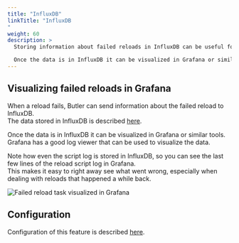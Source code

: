 ```yaml
---
title: "InfluxDB"
linkTitle: "InfluxDB
"
weight: 60
description: >
  Storing information about failed reloads in InfluxDB can be useful for monitoring and analysis purposes.  

  Once the data is in InfluxDB it can be visualized in Grafana or similar tools.
---
```


## Visualizing failed reloads in Grafana

When a reload fails, Butler can send information about the failed reload to InfluxDB.  
The data stored in InfluxDB is described [here](/docs/reference/influxdb/#failed-reload-tasks).

Once the data is in InfluxDB it can be visualized in Grafana or similar tools.  
Grafana has a good log viewer that can be used to visualize the data.

Note how even the script log is stored in InfluxDB, so you can see the last few lines of the reload script log in Grafana.  
This makes it easy to right away see what went wrong, especially when dealing with reloads that happened a while back.

![Failed reload task visualized in Grafana](/img/failed-reload-log-in-grafana-1.png "Failed reload task visualized in Grafana")

## Configuration

Configuration of this feature is described [here](/docs/getting-started/setup/reload-alerts/).
